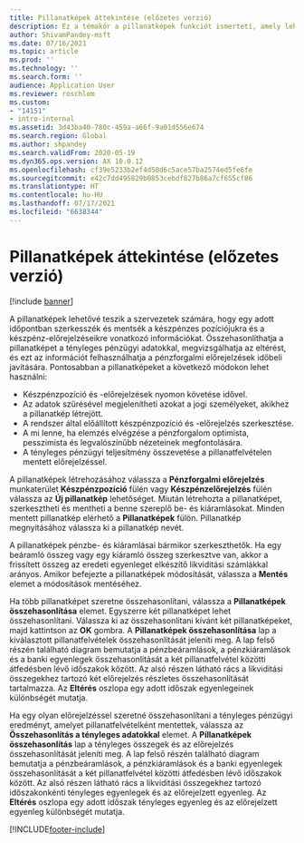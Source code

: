 ```yaml
---
title: Pillanatképek áttekintése (előzetes verzió)
description: Ez a témakör a pillanatképek funkciót ismerteti, amely lehetővé teszi a pénzforgalmi előrejelzés mentését elemzés vagy későbbi tényleges adatok összehasonlítása érdekében. Amikor pénzforgalmi előrejelzést hoz létre, az előrejelzést „pillanatképként” mentheti. Ezután a pillanatképek segítségével szerkesztheti az előrejelzésben szereplő fiókokat, vagy összehasonlíthatja a pillanatképen szereplő előrejelzést a tényleges adatokkal.
author: ShivamPandey-msft
ms.date: 07/16/2021
ms.topic: article
ms.prod: ''
ms.technology: ''
ms.search.form: ''
audience: Application User
ms.reviewer: roschlom
ms.custom:
- "14151"
- intro-internal
ms.assetid: 3d43ba40-780c-459a-a66f-9a01d556e674
ms.search.region: Global
ms.author: shpandey
ms.search.validFrom: 2020-05-19
ms.dyn365.ops.version: AX 10.0.12
ms.openlocfilehash: cf39e5233b2ef4d50d6c5ace57ba2574ed5fe6fe
ms.sourcegitcommit: e42c7dd495829b0853cebdf827b86a7cf655cf86
ms.translationtype: HT
ms.contentlocale: hu-HU
ms.lasthandoff: 07/17/2021
ms.locfileid: "6638344"
---
```

# <a name="snapshots-overview-preview"></a>Pillanatképek áttekintése (előzetes verzió)

[!include [banner](../includes/banner.md)]

A pillanatképek lehetővé teszik a szervezetek számára, hogy egy adott időpontban szerkesszék és mentsék a készpénzes pozíciójukra és a készpénz-előrejelzéseikre vonatkozó információkat. Összehasonlíthatja a pillanatképet a tényleges pénzügyi adatokkal, megvizsgálhatja az eltérést, és ezt az információt felhasználhatja a pénzforgalmi előrejelzések időbeli javítására. Pontosabban a pillanatképeket a következő módokon lehet használni:

- Készpénzpozíció és -előrejelzések nyomon követése idővel.
- Az adatok szűrésével megjelenítheti azokat a jogi személyeket, akikhez a pillanatkép létrejött.
- A rendszer által előállított készpénzpozíció és -előrejelzés szerkesztése.
- A mi lenne, ha elemzés elvégzése a pénzforgalom optimista, pesszimista és legvalószínűbb nézeteinek megfontolására.
- A tényleges pénzügyi teljesítmény összevetése a pillanatfelvételen mentett előrejelzéssel.

A pillanatképek létrehozásához válassza a **Pénzforgalmi előrejelzés** munkaterület **Készpénzpozíció** fülén vagy **Készpénzelőrejelzés** fülén válassza az **Új pillanatkép** lehetőséget. Miután létrehozta a pillanatképet, szerkesztheti és mentheti a benne szereplő be- és kiáramlásokat. Minden mentett pillanatkép elérhető a **Pillanatképek** fülön. Pillanatkép megnyitásához válassza ki a pillanatkép nevét.

A pillanatképek pénzbe- és kiáramlásai bármikor szerkeszthetők. Ha egy beáramló összeg vagy egy kiáramló összeg szerkesztve van, akkor a frissített összeg az eredeti egyenleget elkészítő likviditási számlákkal arányos. Amikor befejezte a pillanatképek módosítását, válassza a **Mentés** elemet a módosítások mentéséhez.

Ha több pillanatképet szeretne összehasonlítani, válassza a **Pillanatképek összehasonlítása** elemet. Egyszerre két pillanatképet lehet összehasonlítani. Válassza ki az összehasonlítani kívánt két pillanatképeket, majd kattintson az **OK** gombra. A **Pillanatképek összehasonlítása** lap a kiválasztott pillanatfelvételek összehasonlítását jeleníti meg. A lap felső részén található diagram bemutatja a pénzbeáramlások, a pénzkiáramlások és a banki egyenlegek összehasonlítását a két pillanatfelvétel közötti átfedésben lévő időszakok között. Az alsó részen látható rács a likviditási összegekhez tartozó két előrejelzés részletes összehasonlítását tartalmazza. Az **Eltérés** oszlopa egy adott időszak egyenlegeinek különbségét mutatja.

Ha egy olyan előrejelzéssel szeretné összehasonlítani a tényleges pénzügyi eredményt, amelyet pillanatfelvételként mentettek, válassza az **Összehasonlítás a tényleges adatokkal** elemet. A **Pillanatképek összehasonlítás** lap a tényleges összegek és az előrejelzés összehasonlítását jeleníti meg. A lap felső részén található diagram bemutatja a pénzbeáramlások, a pénzkiáramlások és a banki egyenlegek összehasonlítását a két pillanatfelvétel közötti átfedésben lévő időszakok között. Az alsó részen látható rács a likviditási összegekhez tartozó időszakonkénti tényleges egyenlegek és az előrejelzett egyenleg. Az **Eltérés** oszlopa egy adott időszak tényleges egyenleg és az előrejelzett egyenleg különbségét mutatja.

[!INCLUDE[footer-include](../../includes/footer-banner.md)]
